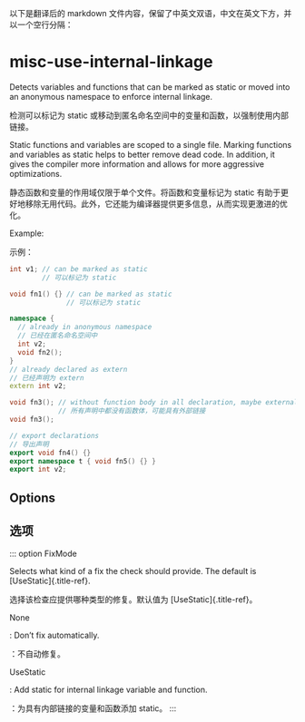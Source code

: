 以下是翻译后的 markdown 文件内容，保留了中英文双语，中文在英文下方，并以一个空行分隔：

# misc-use-internal-linkage

Detects variables and functions that can be marked as static or moved into an anonymous namespace to enforce internal linkage.

检测可以标记为 static 或移动到匿名命名空间中的变量和函数，以强制使用内部链接。

Static functions and variables are scoped to a single file. Marking functions and variables as static helps to better remove dead code. In addition, it gives the compiler more information and allows for more aggressive optimizations.

静态函数和变量的作用域仅限于单个文件。将函数和变量标记为 static 有助于更好地移除无用代码。此外，它还能为编译器提供更多信息，从而实现更激进的优化。

Example:

示例：

```c++
int v1; // can be marked as static
        // 可以标记为 static

void fn1() {} // can be marked as static
              // 可以标记为 static

namespace {
  // already in anonymous namespace
  // 已经在匿名命名空间中
  int v2;
  void fn2();
}
// already declared as extern
// 已经声明为 extern
extern int v2;

void fn3(); // without function body in all declaration, maybe external linkage
            // 所有声明中都没有函数体，可能具有外部链接
void fn3();

// export declarations
// 导出声明
export void fn4() {}
export namespace t { void fn5() {} }
export int v2;
```

## Options

## 选项

::: option
FixMode

Selects what kind of a fix the check should provide. The default is [UseStatic]{.title-ref}.

选择该检查应提供哪种类型的修复。默认值为 [UseStatic]{.title-ref}。

None

: Don’t fix automatically.

：不自动修复。

UseStatic

: Add static for internal linkage variable and function.

：为具有内部链接的变量和函数添加 static。
:::

